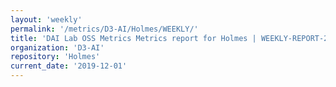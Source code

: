 ```yaml
---
layout: 'weekly'
permalink: '/metrics/D3-AI/Holmes/WEEKLY/'
title: 'DAI Lab OSS Metrics Metrics report for Holmes | WEEKLY-REPORT-2019-12-01'
organization: 'D3-AI'
repository: 'Holmes'
current_date: '2019-12-01'
---
```

